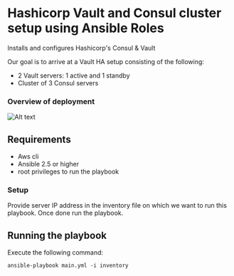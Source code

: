 # Hashicorp Vault and Consul cluster setup using Ansible Roles

Installs and configures Hashicorp's Consul & Vault

Our goal is to arrive at a Vault HA setup consisting of the following:

* 2 Vault servers: 1 active and 1 standby
* Cluster of 3 Consul servers

### Overview of deployment
![Alt text](https://d33wubrfki0l68.cloudfront.net/ec1b3f53bb1180cb00526bad056773f25c3d251a/f2075/img/vault-ha-consul.png "Overview of deployment")


Requirements
------------

* Aws cli
* Ansible 2.5 or higher
* root privileges to run the playbook

### Setup

Provide server IP address in the inventory file on which we want to run this playbook. Once done run the playbook.


## Running the playbook
Execute the  following command:

```
ansible-playbook main.yml -i inventory
```

